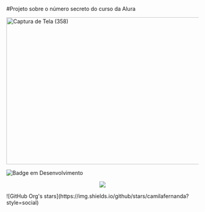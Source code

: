 #Projeto sobre o número secreto do curso da Alura


<img width="1493" height="386" alt="Captura de Tela (358)" src="https://github.com/user-attachments/assets/9fd8dbe2-845e-4193-b07e-039b5b5eefd9" />

![Badge em Desenvolvimento](http://img.shields.io/static/v1?label=STATUS&message=EM%20DESENVOLVIMENTO&color=GREEN&style=for-the-badge)
<p align="center">
<img loading="lazy" src="http://img.shields.io/static/v1?label=STATUS&message=EM%20DESENVOLVIMENTO&color=GREEN&style=for-the-badge"/>
</p>
![GitHub Org's stars](https://img.shields.io/github/stars/camilafernanda?style=social)

